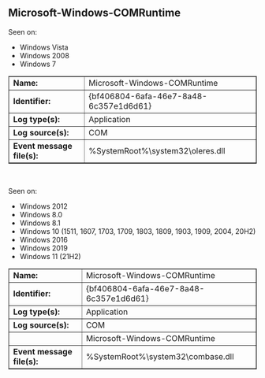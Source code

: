 ## Microsoft-Windows-COMRuntime

Seen on:
* Windows Vista
* Windows 2008
* Windows 7

<table border="1" class="docutils">
  <tbody>
    <tr>
      <td><b>Name:</b></td>
      <td>Microsoft-Windows-COMRuntime</td>
    </tr>
    <tr>
      <td><b>Identifier:</b></td>
      <td>{bf406804-6afa-46e7-8a48-6c357e1d6d61}</td>
    </tr>
    <tr>
      <td><b>Log type(s):</b></td>
      <td>Application</td>
    </tr>
    <tr>
      <td><b>Log source(s):</b></td>
      <td>COM</td>
    </tr>
    <tr>
      <td><b>Event message file(s):</b></td>
      <td>%SystemRoot%\system32\oleres.dll</td>
    </tr>
  </tbody>
</table>

&nbsp;

Seen on:
* Windows 2012
* Windows 8.0
* Windows 8.1
* Windows 10 (1511, 1607, 1703, 1709, 1803, 1809, 1903, 1909, 2004, 20H2)
* Windows 2016
* Windows 2019
* Windows 11 (21H2)

<table border="1" class="docutils">
  <tbody>
    <tr>
      <td><b>Name:</b></td>
      <td>Microsoft-Windows-COMRuntime</td>
    </tr>
    <tr>
      <td><b>Identifier:</b></td>
      <td>{bf406804-6afa-46e7-8a48-6c357e1d6d61}</td>
    </tr>
    <tr>
      <td><b>Log type(s):</b></td>
      <td>Application</td>
    </tr>
    <tr>
      <td><b>Log source(s):</b></td>
      <td>COM</td>
    </tr>
    <tr>
      <td>&nbsp;</td>
      <td>Microsoft-Windows-COMRuntime</td>
    </tr>
    <tr>
      <td><b>Event message file(s):</b></td>
      <td>%SystemRoot%\system32\combase.dll</td>
    </tr>
  </tbody>
</table>

&nbsp;

